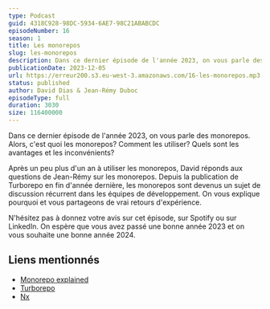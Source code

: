 ```yaml
---
type: Podcast
guid: 4318C928-98DC-5934-6AE7-98C21ABABCDC
episodeNumber: 16
season: 1
title: Les monorepos
slug: les-monorepos
description: Dans ce dernier épisode de l'année 2023, on vous parle des monorepos. Alors, c'est quoi les monorepos et comment les utiliser?
publicationDate: 2023-12-05
url: https://erreur200.s3.eu-west-3.amazonaws.com/16-les-monorepos.mp3
status: published
author: David Dias & Jean-Rémy Duboc
episodeType: full
duration: 3030
size: 116400000
---
```


Dans ce dernier épisode de l'année 2023, on vous parle des monorepos. Alors, c'est quoi les monorepos? Comment les utiliser? Quels sont les avantages et les inconvénients?

Après un peu plus d'un an à utiliser les monorepos, David réponds aux questions de Jean-Rémy sur les monorepos. Depuis la publication de Turborepo en fin d'année dernière, les monorepos sont devenus un sujet de discussion récurrent dans les équipes de développement. On vous explique pourquoi et vous partageons de vrai retours d'expérience.

N'hésitez pas à donnez votre avis sur cet épisode, sur Spotify ou sur LinkedIn. On espère que vous avez passé une bonne année 2023 et on vous souhaite une bonne année 2024.

## Liens mentionnés

* [Monorepo explained](https://monorepo.tools/)
* [Turborepo](https://turbo.build/)
* [Nx](https://nx.dev/)

